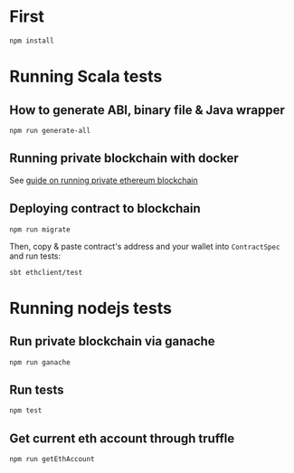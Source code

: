 # First
`npm install`

# Running Scala tests

## How to generate ABI, binary file & Java wrapper
`npm run generate-all`

## Running private blockchain with docker
See [guide on running private ethereum blockchain](private_ethereum.md)

## Deploying contract to blockchain
`npm run migrate`

Then, copy & paste contract's address and your wallet into `ContractSpec` and run tests:

`sbt ethclient/test`

# Running nodejs tests
## Run private blockchain via ganache
`npm run ganache`

## Run tests
`npm test`

## Get current eth account through truffle
`npm run getEthAccount`